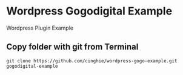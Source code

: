 # Wordpress Gogodigital Example
Wordpress Plugin Example

## Copy folder with git from Terminal

```
git clone https://github.com/cinghie/wordpress-gogo-example.git gogodigital-example
```
